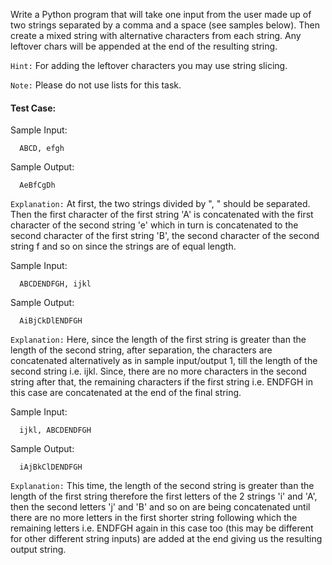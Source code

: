 Write a Python program that will take one input from the user made up of two strings separated by a comma and a space (see samples below). Then create a mixed string with alternative characters from each string. Any leftover chars will be appended at the end of the resulting string.

`Hint:` For adding the leftover characters you may use string slicing.

`Note:` Please do not use lists for this task.

#### Test Case:

Sample Input:

```
  ABCD, efgh
```

Sample Output:

```
  AeBfCgDh
```

`Explanation:` At first, the two strings divided by ", " should be separated. Then the first character of the first string 'A' is concatenated with the first character of the second string 'e' which in turn is concatenated to the second character of the first string 'B', the second character of the second string f and so on since the strings are of equal length.

Sample Input:

```
  ABCDENDFGH, ijkl
```

Sample Output:

```
  AiBjCkDlENDFGH
```

`Explanation:` Here, since the length of the first string is greater than the length of the second string, after separation, the characters are concatenated alternatively as in sample input/output 1, till the length of the second string i.e. ijkl. Since, there are no more characters in the second string after that, the remaining characters if the first string i.e. ENDFGH in this case are concatenated at the end of the final string.

Sample Input:

```
  ijkl, ABCDENDFGH
```

Sample Output:

```
  iAjBkClDENDFGH
```

`Explanation:` This time, the length of the second string is greater than the length of the first string therefore the first letters of the 2 strings 'i' and 'A', then the second letters 'j' and 'B' and so on are being concatenated until there are no more letters in the first shorter string following which the remaining letters i.e. ENDFGH again in this case too (this may be different for other different string inputs) are added at the end giving us the resulting output string.
